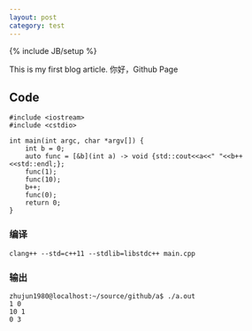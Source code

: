 ```yaml
---
layout: post
category: test
---
```

{% include JB/setup %}

This is my first blog article.
你好，Github Page

## Code
	#include <iostream>
	#include <cstdio>

	int main(int argc, char *argv[]) {
		int b = 0;
		auto func = [&b](int a) -> void {std::cout<<a<<" "<<b++<<std::endl;};
		func(1);
		func(10);
		b++;
		func(0);
		return 0;
	}

### 编译
	clang++ --std=c++11 --stdlib=libstdc++ main.cpp

### 输出
	zhujun1980@localhost:~/source/github/a$ ./a.out
	1 0
	10 1
	0 3
